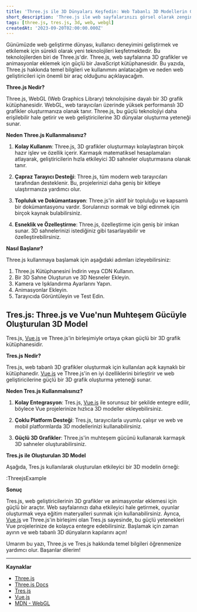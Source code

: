 ```yaml
---
title: 'Three.js ile 3D Dünyaları Keşfedin: Web Tabanlı 3D Modellerin Gücü'
short_description: 'Three.js ile web sayfalarınızı görsel olarak zenginleştirin! 3D modeller ve animasyonlarla etkileyici web deneyimleri oluşturun.'
tags: [three.js, tres.js, 3d, web, webgl]
createdAt: '2023-09-20T02:00:00.000Z'
---
```


Günümüzde web geliştirme dünyası, kullanıcı deneyimini geliştirmek ve etkilemek için sürekli olarak yeni teknolojileri keşfetmektedir. Bu teknolojilerden biri de Three.js'dir. Three.js, web sayfalarına 3D grafikler ve animasyonlar eklemek için güçlü bir JavaScript kütüphanesidir. Bu yazıda, Three.js hakkında temel bilgileri ve kullanımını anlatacağım ve neden web geliştiricileri için önemli bir araç olduğunu açıklayacağım.

**Three.js Nedir?**

Three.js, WebGL (Web Graphics Library) teknolojisine dayalı bir 3D grafik kütüphanesidir. WebGL, web tarayıcıları üzerinde yüksek performanslı 3D grafikler oluşturmanıza olanak tanır. Three.js, bu güçlü teknolojiyi daha erişilebilir hale getirir ve web geliştiricilerine 3D dünyalar oluşturma yeteneği sunar.

**Neden Three.js Kullanmalısınız?**

1. **Kolay Kullanım**: Three.js, 3D grafikler oluşturmayı kolaylaştıran birçok hazır işlev ve özellik içerir. Karmaşık matematiksel hesaplamaları atlayarak, geliştiricilerin hızla etkileyici 3D sahneler oluşturmasına olanak tanır.

2. **Çapraz Tarayıcı Desteği**: Three.js, tüm modern web tarayıcıları tarafından desteklenir. Bu, projelerinizi daha geniş bir kitleye ulaştırmanıza yardımcı olur.

3. **Topluluk ve Dokümantasyon**: Three.js'in aktif bir topluluğu ve kapsamlı bir dokümantasyonu vardır. Sorularınızı sormak ve bilgi edinmek için birçok kaynak bulabilirsiniz.

4. **Esneklik ve Özelleştirme**: Three.js, özelleştirme için geniş bir imkan sunar. 3D sahnelerinizi istediğiniz gibi tasarlayabilir ve özelleştirebilirsiniz.

**Nasıl Başlanır?**

Three.js kullanmaya başlamak için aşağıdaki adımları izleyebilirsiniz:

1. Three.js Kütüphanesini İndirin veya CDN Kullanın.
2. Bir 3D Sahne Oluşturun ve 3D Nesneler Ekleyin.
3. Kamera ve Işıklandırma Ayarlarını Yapın.
4. Animasyonlar Ekleyin.
5. Tarayıcıda Görüntüleyin ve Test Edin.

## Tres.js: Three.js ve Vue'nun Muhteşem Gücüyle Oluşturulan 3D Model

Tres.js, [Vue.js](/blog/modern-javascript-araclari-ve-kutuphaneleri#_2-vuejs) ve Three.js'in birleşimiyle ortaya çıkan güçlü bir 3D grafik kütüphanesidir.

**Tres.js Nedir?**

Tres.js, web tabanlı 3D grafikler oluşturmak için kullanılan açık kaynaklı bir kütüphanedir. [Vue.js](/blog/modern-javascript-araclari-ve-kutuphaneleri#_2-vuejs) ve Three.js'in en iyi özelliklerini birleştirir ve web geliştiricilerine güçlü bir 3D grafik oluşturma yeteneği sunar.

**Neden Tres.js Kullanmalısınız?**

1. **Kolay Entegrasyon**: Tres.js, [Vue.js](/blog/modern-javascript-araclari-ve-kutuphaneleri#_2-vuejs) ile sorunsuz bir şekilde entegre edilir, böylece Vue projelerinize hızlıca 3D modeller ekleyebilirsiniz.

2. **Çoklu Platform Desteği**: Tres.js, tarayıcılarla uyumlu çalışır ve web ve mobil platformlarda 3D modellerinizi kullanabilirsiniz.

3. **Güçlü 3D Grafikler**: Three.js'in muhteşem gücünü kullanarak karmaşık 3D sahneler oluşturabilirsiniz.

**Tres.js ile Oluşturulan 3D Model**

Aşağıda, Tres.js kullanılarak oluşturulan etkileyici bir 3D modelin örneği:

:ThreejsExample

**Sonuç**

Tres.js, web geliştiricilerinin 3D grafikler ve animasyonlar eklemesi için güçlü bir araçtır. Web sayfalarınızı daha etkileyici hale getirmek, oyunlar oluşturmak veya eğitim materyalleri sunmak için kullanabilirsiniz. Ayrıca, [Vue.js](/blog/modern-javascript-araclari-ve-kutuphaneleri#_2-vuejs) ve Three.js'in birleşimi olan Tres.js sayesinde, bu güçlü yetenekleri Vue projelerinize de kolayca entegre edebilirsiniz. Başlamak için zaman ayırın ve web tabanlı 3D dünyaların kapılarını açın!

Umarım bu yazı, Three.js ve Tres.js hakkında temel bilgileri öğrenmenize yardımcı olur. Başarılar dilerim!

---

**Kaynaklar**

- [Three.js](https://threejs.org/)
- [Three.js Docs](https://threejs.org/docs/index.html)
- [Tres.js](https://github.com/tresJS/tres)
- [Vue.js](https://vuejs.org/)
- [MDN - WebGL](https://developer.mozilla.org/en-US/docs/Web/API/WebGL_API)
